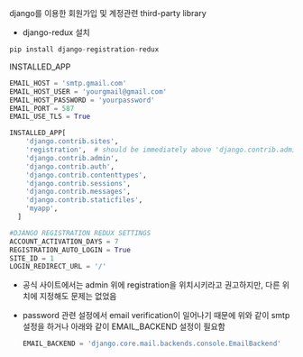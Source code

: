 [office-doc]:https://django-registration-redux.readthedocs.io/en/latest/index.html
[templates]: https://github.com/macropin/django-registration/tree/master/registration/templates/registration

django를 이용한 회원가입 및 계정관련 third-party library

- django-redux 설치

```python
pip install django-registration-redux
```

INSTALLED_APP

```python
EMAIL_HOST = 'smtp.gmail.com'
EMAIL_HOST_USER = 'yourgmail@gmail.com'
EMAIL_HOST_PASSWORD = 'yourpassword'
EMAIL_PORT = 587
EMAIL_USE_TLS = True

INSTALLED_APP[
    'django.contrib.sites',
    'registration',  # should be immediately above 'django.contrib.admin'
    'django.contrib.admin',
    'django.contrib.auth',
    'django.contrib.contenttypes',
    'django.contrib.sessions',
    'django.contrib.messages',
    'django.contrib.staticfiles',    
    'myapp',
  ]		

#DJANGO REGISTRATION REDUX SETTINGS
ACCOUNT_ACTIVATION_DAYS = 7
REGISTRATION_AUTO_LOGIN = True
SITE_ID = 1
LOGIN_REDIRECT_URL = '/'
```

- 공식 사이트에서는 admin 위에 registration을 위치시키라고 권고하지만, 다른 위치에 지정해도 문제는 없었음

- password 관련 설정에서 email verification이 일어나기 때문에 위와 같이 smtp 설정을 하거나 아래와 같이 EMAIL_BACKEND 설정이 필요함

  ```python
  EMAIL_BACKEND = 'django.core.mail.backends.console.EmailBackend'
  ```

  
